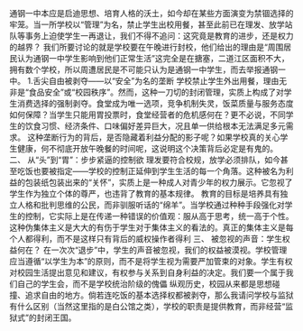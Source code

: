 通钢一中本应是启迪思想、培育人格的沃土，如今却在某些方面演变为禁锢选择的牢笼。当一所学校以“管理”为名，禁止学生出校用餐，甚至此前已在理发、放学站队等事务上迫使学生一再退让，我们不得不追问：这究竟是教育的进步，还是权力的越界？
我们所要讨论的就是学校要在午晚进行封校，他们给出的理由是“周围居民认为通钢一中学生影响到他们正常生活”这完全是在搪塞，二道江区面积不大，拥有数个学校，所以周遭居民是不可能只认为是通钢一中学生，而去举报通钢一中。
1.舌尖自由被剥夺——以“安全”为名的垄断
学校禁止学生外出用餐，理由无非是“食品安全”或“校园秩序”。然而，这种一刀切的封闭管理，实质上构成了对学生消费选择的强制剥夺。食堂成为唯一选项，竞争机制失灵，饭菜质量与服务态度如何保障？当学生只能用胃投票时，食堂经营者的危机感何在？更不必说，不同学生的饮食习惯、经济条件、口味偏好差异巨大，况且单一供给根本无法满足多元需求。
这种垄断行为的背后，是否隐藏着利益分配的影子呢？如果学校真的关心学生健康，何不彻底开放午晚餐的时间呢，这说明这个决策背后必定是有鬼的。
二、 从“头”到“胃”：步步紧逼的控制欲
理发要符合校规，放学必须排队，如今甚至吃饭也要被指定——学校的控制正延伸到学生生活的每一个角落。这种被名为利益的包装纸包装出来的“关怀”，实质上是一种成人对青少年的权力展示。它忽视了学生作为独立个体的尊严，也违背了教育的基本规律。
教育的目标是培养具有独立人格和批判思维的公民，而非驯服听话的“绵羊”。当学校通过种种手段强化对学生的控制，它实际上是在传递一种错误的价值观：服从高于思考，统一高于个性。这种伪集体主义是大大的有伤于学生对于集体主义的看法的。真正的集体主义是每个人都得利，而不是这样只有背后的威权操作者得利
三、 被忽视的声音：学生权益何在？
在一次次“退步”中，学生的声音被忽视，我们的权益被漠视。学校管理应当遵循“以学生为本”的原则，而不是将学生视为需要严加管束的对象。学生有权对校园生活提出意见和建议，有权参与关系到自身利益的决定。我们要一个属于我们自己的学生会，而不是学校统治阶级的傀儡
纵观历史，校园从来都是思想碰撞、追求自由的地方。倘若连吃饭的基本选择权都被剥夺，那么我请问学校与监狱有什么区别（当然这里指的是白公馆之类），学校的职责是提供教育，而非经营“监狱式”的封闭王国。